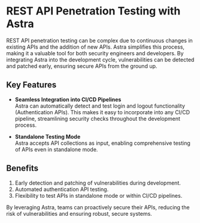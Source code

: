 # REST API Penetration Testing with Astra

REST API penetration testing can be complex due to continuous changes in existing APIs and the addition of new APIs. Astra simplifies this process, making it a valuable tool for both security engineers and developers. By integrating Astra into the development cycle, vulnerabilities can be detected and patched early, ensuring secure APIs from the ground up.

## Key Features

- **Seamless Integration into CI/CD Pipelines**  
  Astra can automatically detect and test login and logout functionality (Authentication APIs). This makes it easy to incorporate into any CI/CD pipeline, streamlining security checks throughout the development process.

- **Standalone Testing Mode**  
  Astra accepts API collections as input, enabling comprehensive testing of APIs even in standalone mode.

## Benefits

1. Early detection and patching of vulnerabilities during development.
2. Automated authentication API testing.
3. Flexibility to test APIs in standalone mode or within CI/CD pipelines.

By leveraging Astra, teams can proactively secure their APIs, reducing the risk of vulnerabilities and ensuring robust, secure systems.
